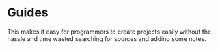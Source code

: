 # Guides
This makes it easy for programmers to create projects easily without the hassle and time wasted searching for sources and adding some notes.
